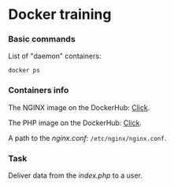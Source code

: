 # Docker training

### Basic commands

List of "daemon" containers:
```
docker ps
```

### Containers info

The NGINX image on the DockerHub: [Click](https://hub.docker.com/_/nginx/).

The PHP image on the DockerHub: [Click](https://hub.docker.com/_/php/).

A path to the  *nginx.conf*: `/etc/nginx/nginx.conf`.

### Task

Deliver data from the *index.php* to a user.
